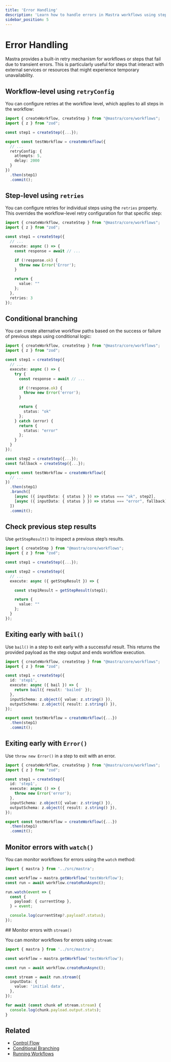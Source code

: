 ```yaml
---
title: 'Error Handling'
description: 'Learn how to handle errors in Mastra workflows using step retries, conditional branching, and monitoring.'
sidebar_position: 5
---
```


# Error Handling

Mastra provides a built-in retry mechanism for workflows or steps that fail due to transient errors. This is particularly useful for steps that interact with external services or resources that might experience temporary unavailability.

## Workflow-level using `retryConfig`

You can configure retries at the workflow level, which applies to all steps in the workflow:

```typescript {8-11} filename="src/mastra/workflows/test-workflow.ts" showLineNumbers copy
import { createWorkflow, createStep } from "@mastra/core/workflows";
import { z } from "zod";

const step1 = createStep({...});

export const testWorkflow = createWorkflow({
  // ...
  retryConfig: {
    attempts: 5,
    delay: 2000
  }
})
  .then(step1)
  .commit();
```

## Step-level using `retries`

You can configure retries for individual steps using the `retries` property. This overrides the workflow-level retry configuration for that specific step:

```typescript {17} filename="src/mastra/workflows/test-workflow.ts" showLineNumbers copy
import { createWorkflow, createStep } from "@mastra/core/workflows";
import { z } from "zod";

const step1 = createStep({
  // ...
  execute: async () => {
    const response = await // ...

    if (!response.ok) {
      throw new Error('Error');
    }

    return {
      value: ""
    };
  },
  retries: 3
});
```

## Conditional branching

You can create alternative workflow paths based on the success or failure of previous steps using conditional logic:

```typescript {15,19,33-34} filename="src/mastra/workflows/test-workflow.ts" showLineNumbers copy
import { createWorkflow, createStep } from "@mastra/core/workflows";
import { z } from "zod";

const step1 = createStep({
  // ...
  execute: async () => {
    try {
      const response = await // ...

      if (!response.ok) {
        throw new Error('error');
      }

      return {
        status: "ok"
      };
    } catch (error) {
      return {
        status: "error"
      };
    }
  }
});

const step2 = createStep({...});
const fallback = createStep({...});

export const testWorkflow = createWorkflow({
  // ...
})
  .then(step1)
  .branch([
    [async ({ inputData: { status } }) => status === "ok", step2],
    [async ({ inputData: { status } }) => status === "error", fallback]
  ])
  .commit();
```

## Check previous step results

Use `getStepResult()` to inspect a previous step’s results.

```typescript {10} filename="src/mastra/workflows/test-workflow.ts" showLineNumbers copy
import { createStep } from "@mastra/core/workflows";
import { z } from "zod";

const step1 = createStep({...});

const step2 = createStep({
  // ...
  execute: async ({ getStepResult }) => {

    const step1Result = getStepResult(step1);

    return {
      value: ""
    };
  }
});
```

## Exiting early with `bail()`

Use `bail()` in a step to exit early with a successful result. This returns the provided payload as the step output and ends workflow execution.

```typescript {7} filename="src/mastra/workflows/test-workflow.ts" showLineNumbers copy
import { createWorkflow, createStep } from "@mastra/core/workflows";
import { z } from "zod";

const step1 = createStep({
  id: 'step1',
  execute: async ({ bail }) => {
    return bail({ result: 'bailed' });
  },
  inputSchema: z.object({ value: z.string() }),
  outputSchema: z.object({ result: z.string() }),
});

export const testWorkflow = createWorkflow({...})
  .then(step1)
  .commit();
```

## Exiting early with `Error()`

Use `throw new Error()` in a step to exit with an error.

```typescript {7} filename="src/mastra/workflows/test-workflow.ts" showLineNumbers copy
import { createWorkflow, createStep } from "@mastra/core/workflows";
import { z } from "zod";

const step1 = createStep({
  id: 'step1',
  execute: async () => {
    throw new Error('error');
  },
  inputSchema: z.object({ value: z.string() }),
  outputSchema: z.object({ result: z.string() }),
});

export const testWorkflow = createWorkflow({...})
  .then(step1)
  .commit();
```

## Monitor errors with `watch()`

You can monitor workflows for errors using the `watch` method:

```typescript {11} filename="src/test-workflow.ts" showLineNumbers copy
import { mastra } from '../src/mastra';

const workflow = mastra.getWorkflow('testWorkflow');
const run = await workflow.createRunAsync();

run.watch(event => {
  const {
    payload: { currentStep },
  } = event;

  console.log(currentStep?.payload?.status);
});
```

## Monitor errors with `stream()`

You can monitor workflows for errors using `stream`:

```typescript {11} filename="src/test-workflow.ts" showLineNumbers copy
import { mastra } from '../src/mastra';

const workflow = mastra.getWorkflow('testWorkflow');

const run = await workflow.createRunAsync();

const stream = await run.stream({
  inputData: {
    value: 'initial data',
  },
});

for await (const chunk of stream.stream) {
  console.log(chunk.payload.output.stats);
}
```

## Related

- [Control Flow](./control-flow)
- [Conditional Branching](./control-flow#conditional-logic-with-branch)
- [Running Workflows](/docs/examples/workflows/running-workflows)
